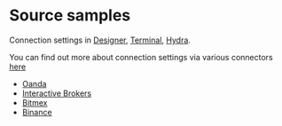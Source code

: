 # Source samples

Connection settings in [Designer](../../designer.md), [Terminal](../../terminal.md), [Hydra](../../hydra.md). 

You can find out more about connection settings via various connectors [here](../../api/connectors/graphical_configuration.md)

- [Oanda](sources_samples/oanda.md)
- [Interactive Brokers](sources_samples/interactive_brokers.md)
- [Bitmex](sources_samples/bitmex.md)
- [Binance](sources_samples/binance.md)
